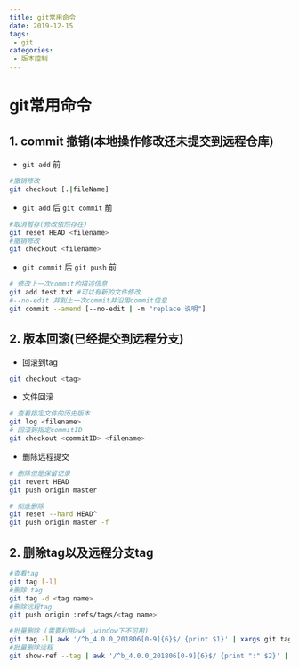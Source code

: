 ```yaml
---
title: git常用命令
date: 2019-12-15
tags:
 - git
categories:
 - 版本控制
---
```


# git常用命令


## 1. commit 撤销(本地操作修改还未提交到远程仓库) 

* `git add` 前
```bash
#撤销修改
git checkout [.|fileName]
```
* `git add` 后 `git commit` 前
```bash
#取消暂存(修改依然存在)
git reset HEAD <filename>
#撤销修改
git checkout <filename>
```
* `git commit` 后 `git push` 前
```bash
# 修改上一次commit的描述信息
git add test.txt #可以有新的文件修改
#--no-edit 并到上一次commit并沿用commit信息
git commit --amend [--no-edit | -m "replace 说明"]

```

## 2. 版本回滚(已经提交到远程分支)
* 回滚到tag
```bash
git checkout <tag>
```
* 文件回滚
```bash
# 查看指定文件的历史版本
git log <filename>
# 回滚到指定commitID
git checkout <commitID> <filename>
```

* 删除远程提交
```bash
# 删除但是保留记录
git revert HEAD
git push origin master

# 彻底删除
git reset --hard HEAD^
git push origin master -f

```



## 2. 删除tag以及远程分支tag
```bash
#查看tag
git tag [-l]
#删除 tag
git tag -d <tag name>
#删除远程tag
git push origin :refs/tags/<tag name>

#批量删除 (需要利用awk ,window下不可用)
git tag -l| awk '/^b_4.0.0_201806[0-9]{6}$/ {print $1}' | xargs git tag -d
#批量删除远程
git show-ref --tag | awk '/^b_4.0.0_201806[0-9]{6}$/ {print ":" $2}' | xargs git push origin

```